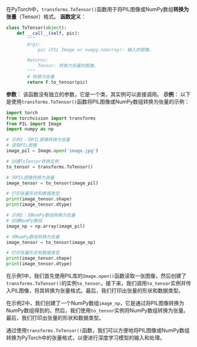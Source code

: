 在PyTorch中，`transforms.ToTensor()`函数用于将PIL图像或NumPy数组**转换为张量**（Tensor）格式。
**函数定义**：
```python
class ToTensor(object):
    def __call__(self, pic):
        """
        Args:
            pic (PIL Image or numpy.ndarray): 输入的图像。

        Returns:
            Tensor: 转换为张量的图像。
        """
        # 转换为张量
        return F.to_tensor(pic)
```
**参数**：
该函数没有独立的参数，它是一个类，其实例可以直接调用。
**示例**：
以下是使用`transforms.ToTensor()`函数将PIL图像或NumPy数组转换为张量的示例：
```python
import torch
from torchvision import transforms
from PIL import Image
import numpy as np

# 示例1：将PIL图像转换为张量
# 读取PIL图像
image_pil = Image.open('image.jpg')

# 创建ToTensor转换实例
to_tensor = transforms.ToTensor()

# 将PIL图像转换为张量
image_tensor = to_tensor(image_pil)

# 打印张量形状和数据类型
print(image_tensor.shape)
print(image_tensor.dtype)

# 示例2：将NumPy数组转换为张量
# 创建NumPy数组
image_np = np.array(image_pil)

# 将NumPy数组转换为张量
image_tensor = to_tensor(image_np)

# 打印张量形状和数据类型
print(image_tensor.shape)
print(image_tensor.dtype)
```

在示例1中，我们首先使用PIL库的`Image.open()`函数读取一张图像，然后创建了`transforms.ToTensor()`的实例`to_tensor`。接下来，我们调用`to_tensor`实例并传入PIL图像，将其转换为张量格式。最后，我们打印出张量的形状和数据类型。

在示例2中，我们创建了一个NumPy数组`image_np`，它是通过将PIL图像转换为NumPy数组得到的。然后，我们使用`to_tensor`实例将NumPy数组转换为张量。最后，我们打印出张量的形状和数据类型。

通过使用`transforms.ToTensor()`函数，我们可以方便地将PIL图像或NumPy数组转换为PyTorch中的张量格式，以便进行深度学习模型的输入和处理。